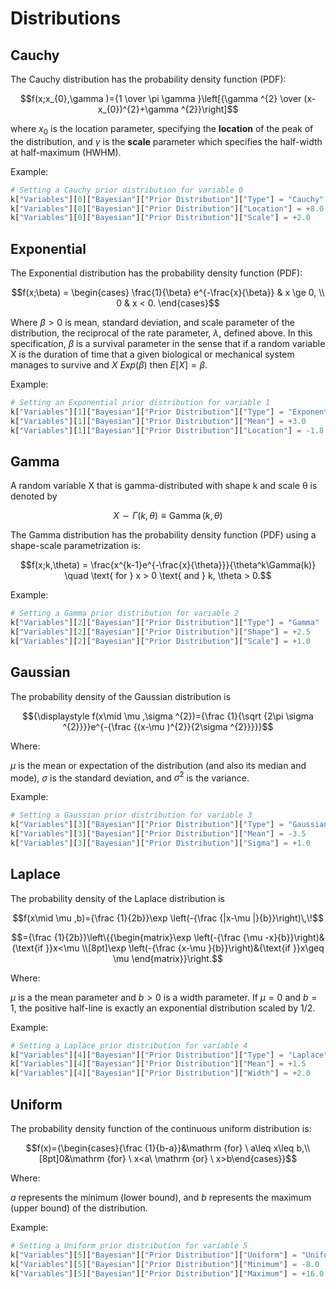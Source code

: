 # Distributions

## Cauchy

The Cauchy distribution has the probability density function (PDF):

$$f(x;x_{0},\gamma )={1 \over \pi \gamma }\left[{\gamma ^{2} \over (x-x_{0})^{2}+\gamma ^{2}}\right]$$

where $x_{0}$ is the location parameter, specifying the **location** of the peak of the distribution, and $\gamma$ is the **scale** parameter which specifies the half-width at half-maximum (HWHM).

Example:

```python
# Setting a Cauchy prior distribution for variable 0
k["Variables"][0]["Bayesian"]["Prior Distribution"]["Type"] = "Cauchy"
k["Variables"][0]["Bayesian"]["Prior Distribution"]["Location"] = +8.0
k["Variables"][0]["Bayesian"]["Prior Distribution"]["Scale"] = +2.0
```

## Exponential
   				   
The Exponential distribution has the probability density function (PDF):

$$f(x;\beta) = \begin{cases}
\frac{1}{\beta} e^{-\frac{x}{\beta}} & x \ge 0, \\
0 & x < 0.
\end{cases}$$

Where $\beta > 0$ is mean, standard deviation, and scale parameter of the distribution, the reciprocal of the rate parameter, $\lambda$, defined above. In this specification, $\beta$ is a survival parameter in the sense that if a random variable X is the duration of time that a given biological or mechanical system manages to survive and $X ~ Exp(\beta)$ then $E[X] = \beta$.

Example:

```python
# Setting an Exponential prior distribution for variable 1
k["Variables"][1]["Bayesian"]["Prior Distribution"]["Type"] = "Exponential"
k["Variables"][1]["Bayesian"]["Prior Distribution"]["Mean"] = +3.0
k["Variables"][1]["Bayesian"]["Prior Distribution"]["Location"] = -1.8
```

## Gamma
   				   
A random variable X that is gamma-distributed with shape k and scale θ is denoted by

$${\displaystyle X\sim \Gamma (k,\theta )\equiv \operatorname {Gamma} (k,\theta )}$$

The Gamma distribution has the probability density function (PDF) using a shape-scale parametrization is:

$$f(x;k,\theta) =  \frac{x^{k-1}e^{-\frac{x}{\theta}}}{\theta^k\Gamma(k)} \quad \text{ for } x > 0 \text{ and } k, \theta > 0.$$

Example:

```python
# Setting a Gamma prior distribution for variable 2
k["Variables"][2]["Bayesian"]["Prior Distribution"]["Type"] = "Gamma"
k["Variables"][2]["Bayesian"]["Prior Distribution"]["Shape"] = +2.5
k["Variables"][2]["Bayesian"]["Prior Distribution"]["Scale"] = +1.0
```

## Gaussian
   				   
The probability density of the Gaussian distribution is

$${\displaystyle f(x\mid \mu ,\sigma ^{2})={\frac {1}{\sqrt {2\pi \sigma ^{2}}}}e^{-{\frac {(x-\mu )^{2}}{2\sigma ^{2}}}}}$$

Where:

$\mu$  is the mean or expectation of the distribution (and also its median and mode),
$\sigma$  is the standard deviation, and
$\sigma ^{2}$ is the variance.

Example:

```python
# Setting a Gaussian prior distribution for variable 3
k["Variables"][3]["Bayesian"]["Prior Distribution"]["Type"] = "Gaussian"
k["Variables"][3]["Bayesian"]["Prior Distribution"]["Mean"] = -3.5
k["Variables"][3]["Bayesian"]["Prior Distribution"]["Sigma"] = +1.0
```

## Laplace
   				   
The probability density of the Laplace distribution is

$$f(x\mid \mu ,b)={\frac  {1}{2b}}\exp \left(-{\frac  {|x-\mu |}{b}}\right)\,\!$$

$$={\frac  {1}{2b}}\left\{{\begin{matrix}\exp \left(-{\frac  {\mu -x}{b}}\right)&{\text{if }}x<\mu \\[8pt]\exp \left(-{\frac  {x-\mu }{b}}\right)&{\text{if }}x\geq \mu \end{matrix}}\right.$$

Where:

$\mu$ is a the mean parameter and $b > 0$ is a width parameter. If $\mu=0$ and $b=1$, the positive half-line is exactly an exponential distribution scaled by 1/2.

Example:

```python
# Setting a Laplace prior distribution for variable 4
k["Variables"][4]["Bayesian"]["Prior Distribution"]["Type"] = "Laplace"
k["Variables"][4]["Bayesian"]["Prior Distribution"]["Mean"] = +1.5
k["Variables"][4]["Bayesian"]["Prior Distribution"]["Width"] = +2.0
```

## Uniform
   				   
The probability density function of the continuous uniform distribution is:

$$f(x)={\begin{cases}{\frac {1}{b-a}}&\mathrm {for} \ a\leq x\leq b,\\[8pt]0&\mathrm {for} \ x<a\ \mathrm {or} \ x>b\end{cases}}$$

Where:

$a$ represents the minimum (lower bound), and $b$ represents the maximum (upper bound) of the distribution.


Example:

```python
# Setting a Uniform prior distribution for variable 5
k["Variables"][5]["Bayesian"]["Prior Distribution"]["Uniform"] = "Uniform"
k["Variables"][5]["Bayesian"]["Prior Distribution"]["Minimum"] = -8.0
k["Variables"][5]["Bayesian"]["Prior Distribution"]["Maximum"] = +16.0
```